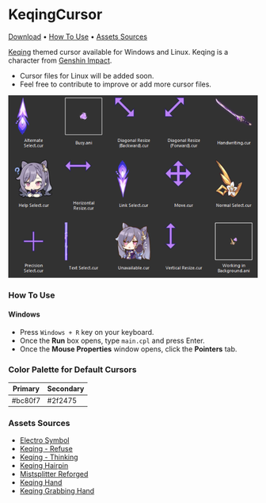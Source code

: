 # KeqingCursor
[Download](https://github.com/NadieFiind/KeqingCursor/archive/refs/heads/main.zip) •
[How To Use](#how-to-use) •
[Assets Sources](#assets-sources)

[Keqing](https://genshin-impact.fandom.com/wiki/Keqing) themed cursor available for Windows and Linux.
Keqing is a character from [Genshin Impact](https://genshin.hoyoverse.com/en/home).

- Cursor files for Linux will be added soon.
- Feel free to contribute to improve or add more cursor files.

![Keqing Cursor Preview](Preview.png)

### How To Use
#### Windows
- Press `Windows + R` key on your keyboard.
- Once the **Run** box opens, type `main.cpl` and press Enter.
- Once the **Mouse Properties** window opens, click the **Pointers** tab.

### Color Palette for Default Cursors
| Primary | Secondary |
|---------|-----------|
| #bc80f7 | #2f2475   |

### Assets Sources
- [Electro Symbol](https://www.deviantart.com/anotheraizen14/art/Genshin-Impact-Electro-862358240)
- [Keqing - Refuse](https://genshin-impact.fandom.com/wiki/Keqing/Media?file=Icon_Emoji_046_Keqing_I_refuse..png)
- [Keqing - Thinking](https://genshin-impact.fandom.com/wiki/Keqing/Media?file=Icon_Emoji_Keqing_1.png)
- [Keqing Hairpin](https://custom-cursor.com/en/collection/genshin-impact/genshin-keqing-hair-pin)
- [Mistsplitter Reforged](https://static.wikia.nocookie.net/gensin-impact/images/5/52/Weapon_Mistsplitter_Reforged_2nd_Ascension_Full_Icon.png/revision/latest/scale-to-width-down/250?cb=20210721035444)
- [Keqing Hand](https://www.reddit.com/r/KeqingMains/comments/uqalji/did_this_a_while_back_let_me_know_what_you_guys/)
- [Keqing Grabbing Hand](https://www.reddit.com/r/KeqingMains/comments/uswgkg/nonworking_day_for_keqing_by_%E8%8A%B1/)
